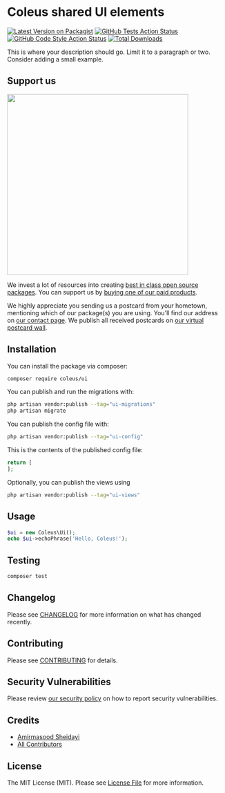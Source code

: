 # Coleus shared UI elements

[![Latest Version on Packagist](https://img.shields.io/packagist/v/coleus/ui.svg?style=flat-square)](https://packagist.org/packages/coleus/ui)
[![GitHub Tests Action Status](https://img.shields.io/github/actions/workflow/status/coleus/ui/run-tests.yml?branch=main&label=tests&style=flat-square)](https://github.com/coleus/ui/actions?query=workflow%3Arun-tests+branch%3Amain)
[![GitHub Code Style Action Status](https://img.shields.io/github/actions/workflow/status/coleus/ui/fix-php-code-style-issues.yml?branch=main&label=code%20style&style=flat-square)](https://github.com/coleus/ui/actions?query=workflow%3A"Fix+PHP+code+style+issues"+branch%3Amain)
[![Total Downloads](https://img.shields.io/packagist/dt/coleus/ui.svg?style=flat-square)](https://packagist.org/packages/coleus/ui)

This is where your description should go. Limit it to a paragraph or two. Consider adding a small example.

## Support us

[<img src="https://github-ads.s3.eu-central-1.amazonaws.com/ui.jpg?t=1" width="419px" />](https://spatie.be/github-ad-click/ui)

We invest a lot of resources into creating [best in class open source packages](https://spatie.be/open-source). You can support us by [buying one of our paid products](https://spatie.be/open-source/support-us).

We highly appreciate you sending us a postcard from your hometown, mentioning which of our package(s) you are using. You'll find our address on [our contact page](https://spatie.be/about-us). We publish all received postcards on [our virtual postcard wall](https://spatie.be/open-source/postcards).

## Installation

You can install the package via composer:

```bash
composer require coleus/ui
```

You can publish and run the migrations with:

```bash
php artisan vendor:publish --tag="ui-migrations"
php artisan migrate
```

You can publish the config file with:

```bash
php artisan vendor:publish --tag="ui-config"
```

This is the contents of the published config file:

```php
return [
];
```

Optionally, you can publish the views using

```bash
php artisan vendor:publish --tag="ui-views"
```

## Usage

```php
$ui = new Coleus\Ui();
echo $ui->echoPhrase('Hello, Coleus!');
```

## Testing

```bash
composer test
```

## Changelog

Please see [CHANGELOG](CHANGELOG.md) for more information on what has changed recently.

## Contributing

Please see [CONTRIBUTING](CONTRIBUTING.md) for details.

## Security Vulnerabilities

Please review [our security policy](../../security/policy) on how to report security vulnerabilities.

## Credits

- [Amirmasood Sheidayi](https://github.com/amirmasoud)
- [All Contributors](../../contributors)

## License

The MIT License (MIT). Please see [License File](LICENSE.md) for more information.
